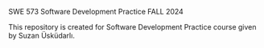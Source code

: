    SWE 573 Software Development Practice FALL 2024

   This repository is created for Software Development Practice course given by Suzan Üsküdarlı.

   
